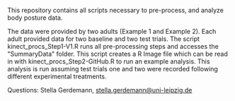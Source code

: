 This repository contains all scripts necessary to pre-process, and analyze body posture data. 

The data were provided by two adults (Example 1 and Example 2). Each adult provided data for two baseline and two test trials. The script kinect_procs_Step1-V1.R runs all pre-processing steps and accesses the "SummaryData" folder. This script creates a R Image file which can be read in with kinect_procs_Step2-GitHub.R to run an example analysis. This analysis is run assuming test trials one and two were recorded following different experimental treatments. 

Questions: Stella Gerdemann, stella.gerdemann@uni-leipzig.de
